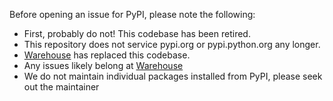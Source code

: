 Before opening an issue for PyPI, please note the following:
  - First, probably do not! This codebase has been retired.
  - This repository does not service pypi.org or pypi.python.org any longer.
  - [Warehouse](https://github.com/pypa/warehouse) has replaced this codebase.
  - Any issues likely belong at [Warehouse](https://github.com/pypa/warehouse/issues)
  - We do not maintain individual packages installed from PyPI, please seek out the maintainer

